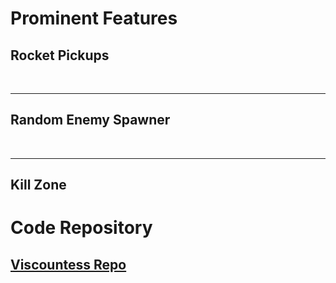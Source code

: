 # Prominent Features
## Rocket Pickups

<br />
<hr>

## Random Enemy Spawner

<br />
<hr>

## Kill Zone

# Code Repository
## [Viscountess Repo](https://github.com/scuhooper/Viscountess)
